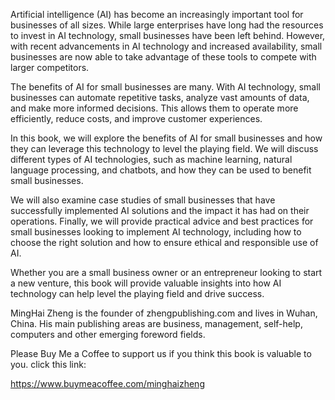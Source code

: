 
Artificial intelligence (AI) has become an increasingly important tool for businesses of all sizes. While large enterprises have long had the resources to invest in AI technology, small businesses have been left behind. However, with recent advancements in AI technology and increased availability, small businesses are now able to take advantage of these tools to compete with larger competitors.

The benefits of AI for small businesses are many. With AI technology, small businesses can automate repetitive tasks, analyze vast amounts of data, and make more informed decisions. This allows them to operate more efficiently, reduce costs, and improve customer experiences.

In this book, we will explore the benefits of AI for small businesses and how they can leverage this technology to level the playing field. We will discuss different types of AI technologies, such as machine learning, natural language processing, and chatbots, and how they can be used to benefit small businesses.

We will also examine case studies of small businesses that have successfully implemented AI solutions and the impact it has had on their operations. Finally, we will provide practical advice and best practices for small businesses looking to implement AI technology, including how to choose the right solution and how to ensure ethical and responsible use of AI.

Whether you are a small business owner or an entrepreneur looking to start a new venture, this book will provide valuable insights into how AI technology can help level the playing field and drive success.

MingHai Zheng is the founder of zhengpublishing.com and lives in Wuhan, China. His main publishing areas are business, management, self-help, computers and other emerging foreword fields.

Please Buy Me a Coffee to support us if you think this book is valuable to you. click this link:

https://www.buymeacoffee.com/minghaizheng
